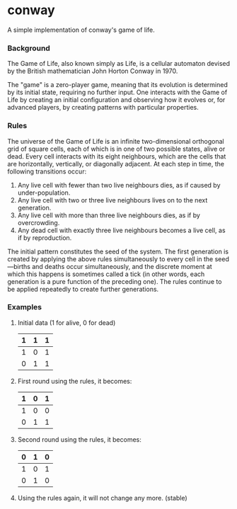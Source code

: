 # conway
A simple implementation of conway's game of life. 

### Background
The Game of Life, also known simply as Life, is a cellular automaton devised by the British mathematician John Horton Conway in 1970.

The "game" is a zero-player game, meaning that its evolution is determined by its initial state, requiring no further input. One interacts with the Game of Life by creating an initial configuration and observing how it evolves or, for advanced players, by creating patterns with particular properties.


### Rules
The universe of the Game of Life is an infinite two-dimensional orthogonal grid of square cells, each of which is in one of two possible states, alive or dead. Every cell interacts with its eight neighbours, which are the cells that are horizontally, vertically, or diagonally adjacent. At each step in time, the following transitions occur:

1. Any live cell with fewer than two live neighbours dies, as if caused by under-population.
2. Any live cell with two or three live neighbours lives on to the next generation.
3. Any live cell with more than three live neighbours dies, as if by overcrowding.
4. Any dead cell with exactly three live neighbours becomes a live cell, as if by reproduction.

The initial pattern constitutes the seed of the system. The first generation is created by applying the above rules simultaneously to every cell in the seed—births and deaths occur simultaneously, and the discrete moment at which this happens is sometimes called a tick (in other words, each generation is a pure function of the preceding one). The rules continue to be applied repeatedly to create further generations.

### Examples

1.  Initial data (1 for alive, 0 for dead)

	|1|1|1|
	|---|---|---|
	|1|0|1|
	|0|1|1|

2. First round using the rules, it becomes:

	|1|0|1|
	|---|---|---|
	|1|0|0|
	|0|1|1|

3. Second round using the rules, it becomes:

	|0|1|0|
	|---|---|---|
	|1|0|1|
	|0|1|0|

4. Using the rules again, it will not change any more. (stable)

